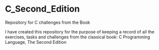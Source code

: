 # C_Second_Edition
Repository for C challenges from the Book

I have created this repository for the purpose of keeping a record of all the exercises, tasks and challenges from the classical book:
C Programming Language, The Second Edition


